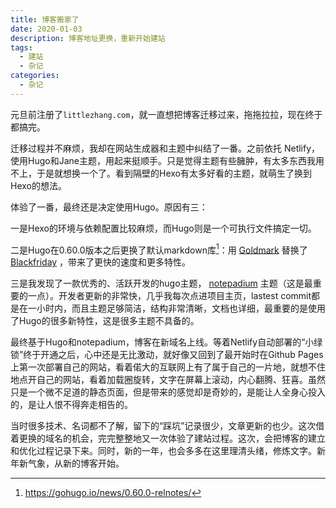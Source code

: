 ```yaml
---
title: 博客搬家了
date: 2020-01-03
description: 博客地址更换，重新开始建站
tags:
  - 建站
  - 杂记
categories:
  - 杂记
---
```


元旦前注册了`littlezhang.com`，就一直想把博客迁移过来，拖拖拉拉，现在终于都搞完。

迁移过程并不麻烦，我却在网站生成器和主题中纠结了一番。之前依托 Netlify，使用Hugo和Jane主题，用起来挺顺手。只是觉得主题有些臃肿，有太多东西我用不上，于是就想换一个了。看到隔壁的Hexo有太多好看的主题，就萌生了换到Hexo的想法。

体验了一番，最终还是决定使用Hugo。原因有三：

一是Hexo的环境与依赖配置比较麻烦，而Hugo则是一个可执行文件搞定一切。

二是Hugo在0.60.0版本之后更换了默认markdown库[^1]：用 [Goldmark](https://github.com/yuin/goldmark/) 替换了 [Blackfriday](https://github.com/russross/blackfriday) ，带来了更快的速度和更多特性。

三是我发现了一款优秀的、活跃开发的hugo主题， [notepadium](https://github.com/cntrump/hugo-notepadium) 主题（这是最重要的一点）。开发者更新的非常快，几乎我每次点进项目主页，lastest commit都是在一小时内，而且主题足够简洁，结构非常清晰，文档也详细，最重要的是使用了Hugo的很多新特性，这是很多主题不具备的。

最终基于Hugo和notepadium，博客在新域名上线。等着Netlify自动部署的“小绿锁”终于开通之后，心中还是无比激动，就好像又回到了最开始时在Github Pages上第一次部署自己的网站，看着偌大的互联网上有了属于自己的一片地，就想不住地点开自己的网站，看着加载圈旋转，文字在屏幕上滚动，内心翻腾、狂喜。虽然只是一个微不足道的静态页面，但是带来的感觉却是奇妙的，是能让人全身心投入的，是让人恨不得奔走相告的。

当时很多技术、名词都不了解，留下的“踩坑”记录很少，文章更新的也少。这次借着更换的域名的机会，完完整整地又一次体验了建站过程。这次，会把博客的建立和优化过程记录下来。同时，新的一年，也会多多在这里理清头绪，修炼文字。新年新气象，从新的博客开始。

[^1]:https://gohugo.io/news/0.60.0-relnotes/